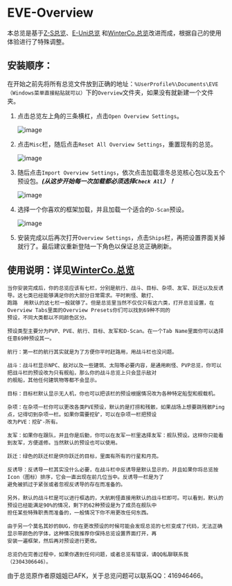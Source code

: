 # EVE-Overview

本总览是基于[Z-S总览](https://imperium.news/z-s-overview-pack/)、[E-Uni总览](https://wiki.eveuniversity.org/Installing_the_EVE_University_Overview)
和[WinterCo.总览](https://forums.winterco.org/t/topic/3071)改进而成，根据自己的使用体验进行了特殊调整。

## 安装顺序：

在开始之前先将所有总览文件放到正确的地址：`%UserProfile%\Documents\EVE（Windows菜单直接粘贴就可以）`下的`Overview`文件夹，如果没有就新建一个文件夹。

1. 点击总览左上角的三条横杠，点击`Open Overview Settings`。

    ![image](https://user-images.githubusercontent.com/17568930/128548592-3d32a201-947e-470e-b6bc-b461980511f1.png)

2. 点击`Misc`栏，随后点击`Reset All Overview Settings`，重置现有的总览。

    ![image](https://user-images.githubusercontent.com/17568930/128548654-342eff1f-7340-4e3d-82f2-b5439bd9e3b6.png)

3. 随后点击`Import Overview Settings`，依次点击加载凛冬总览核心包以及五个预设包。***(从这步开始每一次加载都必须选择`Check All`）！***

   ![image](https://user-images.githubusercontent.com/17568930/128549328-8df12da4-819a-43f0-b079-eb1af94c6371.png)

4. 选择一个你喜欢的框架加载，并且加载一个适合的`D-Scan`预设。

    ![image](https://user-images.githubusercontent.com/17568930/128549625-c40ce60a-8075-4442-bf66-8a558555775f.png)

5. 安装完成以后再次打开`Overview Settings`，点击`Ships`栏，再把设置界面关掉就行了。最后建议重新登陆一下角色以保证总览正确刷新。

## 使用说明：详见[WinterCo.总览](https://forums.winterco.org/t/topic/3071)

```
当你安装完成后，你的总览应该有七栏，分别是航行、战斗、目标、杂项、友军、跃迁以及反诱导。这七类已经能够满足你的大部分日常需求。平时刷怪、散打、  
跑路  用默认的这七栏一般就够了。但是总览里当然不仅仅只有这六类，打开总览设置，在Overview Tabs里面的Overview Presets你们可以找到69种不同的  
预设，不同大类都以不同颜色区分。

预设类型主要分为PVP、PVE、航行、目标、友军和D-Scan。在一个Tab Name里面你可以选择任意69种预设其一。

航行：第一栏的航行其实就是为了方便你平时赶路用，用战斗栏也没问题。

战斗：战斗栏显示NPC、敌对以及一些建筑、太阳等必要内容，是通用刷怪、PVP总览，你可以把战斗栏的预设改为只有舰船，那么你的战斗总览上只会显示敌对  
的舰船，其他任何建筑物等都不会显示。

目标：目标栏默认显示无人机，你也可以把该栏的预设根据情况改为各种特定船型和舰载机。

杂项：在杂项一栏你可以更改各类PVE预设，默认的是打捞和残骸，如果战场上想要跳残骸Ping点，记得切到杂项一栏。如果你需要挖矿，可以在杂项一栏把预设  
改为PVE：挖矿-所有。

友军：如果你在跟队，并且你是后勤，你可以在友军一栏里选择友军：舰队预设。这样你只能看到友军，方便遥修。当然默认的预设也可以使用。

跃迁：绿色的跃迁栏是供你跃迁的目标，里面有所有的行星和月亮。

反诱导：反诱导一栏其实没什么必要，在战斗栏中反诱导是默认显示的，并且如果你将总览按Icon（图标）排序，它会一直出现在前几位当中。反诱导一栏是为了  
避免被抓过于紧张或者忽视反诱导的存在而准备的。

另外，默认的战斗栏是可以进行框选的，大航刷怪直接用默认的战斗栏即可。可以看到，默认的预设已经能满足90%的情况，剩下的62种预设是为了成员在舰队中  
担任某些特殊职责而准备的，一般情况下你不用更改任何东西。

由于另一个莫名其妙的BUG，你在更改预设的时候可能会发现总览的七栏变成了代码，无法正确显示带颜色的字体，这种情况我推荐你保持总览设置界面打开，再  
安装一遍框架，然后再对预设进行更改。

总览仍在完善过程中，如果你遇到任何问题，或者总览有错误，请QQ私聊联系我（2304306646）。
```

由于总览原作者原姐姐已AFK，关于总览问题可以联系QQ：416946466。
